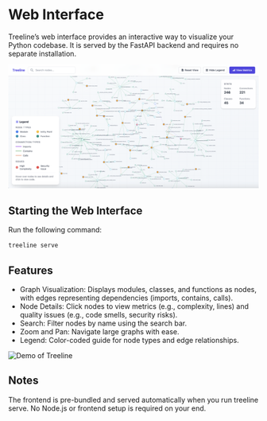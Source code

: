 # Web Interface

Treeline’s web interface provides an interactive way to visualize your Python codebase. It is served by the FastAPI backend and requires no separate installation.

![Screenshot of the report interface](assets/screenshot2.png)

## Starting the Web Interface

Run the following command:
```bash
treeline serve
```

## Features

* Graph Visualization: Displays modules, classes, and functions as nodes, with edges representing dependencies (imports, contains, calls).
* Node Details: Click nodes to view metrics (e.g., complexity, lines) and quality issues (e.g., code smells, security risks).
* Search: Filter nodes by name using the search bar.
* Zoom and Pan: Navigate large graphs with ease.
* Legend: Color-coded guide for node types and edge relationships.

![Demo of Treeline](assets/recording1.gif)

## Notes

The frontend is pre-bundled and served automatically when you run treeline serve. No Node.js or frontend setup is required on your end.